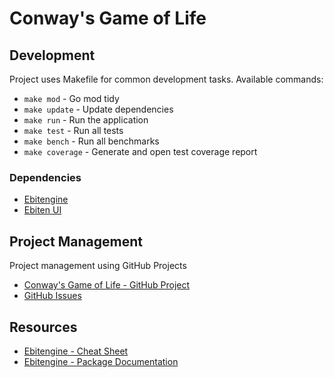 # Conway's Game of Life

## Development

Project uses Makefile for common development tasks.
Available commands:

- `make mod` - Go mod tidy
- `make update` - Update dependencies
- `make run` - Run the application
- `make test` - Run all tests
- `make bench` - Run all benchmarks
- `make coverage` - Generate and open test coverage report

### Dependencies
- [Ebitengine](https://ebitengine.org/)
- [Ebiten UI](https://ebitenui.github.io/)

## Project Management

Project management using GitHub Projects

* [Conway's Game of Life - GitHub Project](https://github.com/users/kamil-duda/projects/2)
* [GitHub Issues](https://github.com/kamil-duda/conway-game-of-life/issues)

## Resources

- [Ebitengine - Cheat Sheet](https://ebitengine.org/en/documents/cheatsheet.html)
- [Ebitengine - Package Documentation](https://pkg.go.dev/github.com/hajimehoshi/ebiten/v2)
